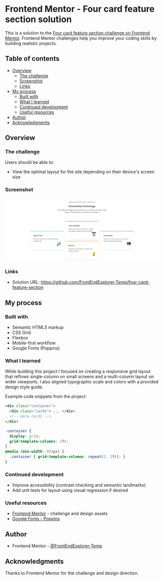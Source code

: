 # Frontend Mentor - Four card feature section solution

This is a solution to the [Four card feature section challenge on Frontend Mentor](https://www.frontendmentor.io/challenges/four-card-feature-section-weK1eFYK). Frontend Mentor challenges help you improve your coding skills by building realistic projects.

## Table of contents

- [Overview](#overview)
  - [The challenge](#the-challenge)
  - [Screenshot](#screenshot)
  - [Links](#links)
- [My process](#my-process)
  - [Built with](#built-with)
  - [What I learned](#what-i-learned)
  - [Continued development](#continued-development)
  - [Useful resources](#useful-resources)
- [Author](#author)
- [Acknowledgments](#acknowledgments)

## Overview

### The challenge

Users should be able to:

- View the optimal layout for the site depending on their device's screen size

### Screenshot

![](./images/screenshot.png)


### Links

- Solution URL: https://github.com/FrontEndExplorer-Temp/four-card-feature-section

## My process

### Built with

- Semantic HTML5 markup
- CSS Grid
- Flexbox
- Mobile-first workflow
- Google Fonts (Poppins)

### What I learned

While building this project I focused on creating a responsive grid layout that reflows single-column on small screens and a multi-column layout on wider viewports. I also aligned typographic scale and colors with a provided design style guide.

Example code snippets from the project:

```html
<div class="container">
  <div class="cards"> ... </div>
  <!-- more cards -->
</div>
```

```css
.container { 
  display: grid;
  grid-template-columns: 1fr;
}
@media (min-width: 992px) { 
  .container { grid-template-columns: repeat(3, 1fr); }
}
```

### Continued development

- Improve accessibility (contrast checking and semantic landmarks)
- Add unit tests for layout using visual regression if desired

### Useful resources

- [Frontend Mentor](https://www.frontendmentor.io/) - challenge and design assets
- [Google Fonts - Poppins](https://fonts.google.com/specimen/Poppins)

## Author

- Frontend Mentor - [@FrontEndExplorer-Temp](https://www.frontendmentor.io/profile/FrontEndExplorer-Temp)

## Acknowledgments

Thanks to Frontend Mentor for the challenge and design direction.
